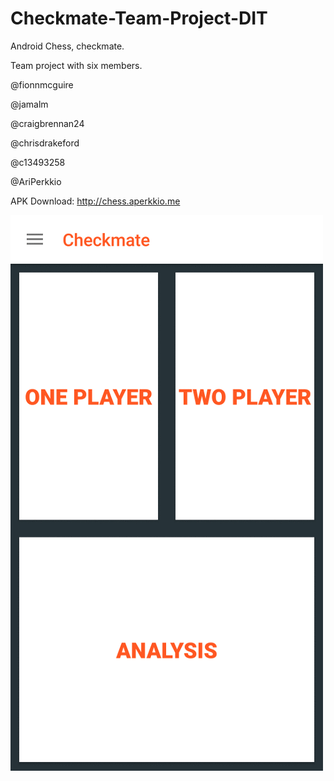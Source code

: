 # Checkmate-Team-Project-DIT
Android Chess, checkmate.

Team project with six members.

@fionnmcguire

@jamalm

@craigbrennan24

@chrisdrakeford

@c13493258

@AriPerkkio

APK Download:
http://chess.aperkkio.me


![Home](https://github.com/AriPerkkio/Checkmate-Team-Project-DIT/blob/master/Wikipictures/allPictures.gif)
